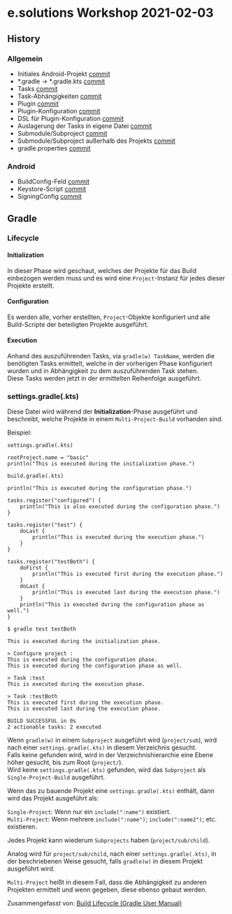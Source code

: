 # e.solutions Workshop 2021-02-03

## History

### Allgemein
- Initiales Android-Projekt [commit](https://github.com/inserteffect/e.solutions-workshop/commit/29ffb33d0ec93bdb049441f56b2e7a82218cb682)
- *.gradle -> *.gradle.kts [commit](https://github.com/inserteffect/e.solutions-workshop/commit/96f037f3c67dede99408f4dba5a0126e85943a59)
- Tasks [commit](https://github.com/inserteffect/e.solutions-workshop/commit/20ea8ff53a8e018cb2ae02f4382fbd5ac8f176fc)
- Task-Abhängigkeiten [commit](https://github.com/inserteffect/e.solutions-workshop/commit/25ba8b0091cf42ee0e076e327011dae4c436ea40)
- Plugin [commit](https://github.com/inserteffect/e.solutions-workshop/commit/7bf5ca8b12c4cf7318f5d2e9c7c9d6495e8f9e15)
- Plugin-Konfiguration [commit](https://github.com/inserteffect/e.solutions-workshop/commit/2edb126fba99f212d1fc8f90c2b2c7b674c0da6a)
- DSL für Plugin-Konfiguration [commit](https://github.com/inserteffect/e.solutions-workshop/commit/bc5ddc24830d51dcc9207561ff3c61addfae2acb)
- Auslagerung der Tasks in eigene Datei [commit](https://github.com/inserteffect/e.solutions-workshop/commit/6e5bef7afac35919fd7cc444224c552b5c3c4171)
- Submodule/Subproject [commit](https://github.com/inserteffect/e.solutions-workshop/commit/bcae18a17e79f7b3bcc4302be5eb2c8579a468c3)
- Submodule/Subproject außerhalb des Projekts [commit](https://github.com/inserteffect/e.solutions-workshop/commit/3820290763524b676e16ff60f61af915b60fa826)
- gradle.properties [commit](https://github.com/inserteffect/e.solutions-workshop/commit/353f67445602a79bed9851040c5dcf557f1bb17e)

### Android
- BuildConfig-Feld [commit](https://github.com/inserteffect/e.solutions-workshop/commit/bc7d72c3ec42bd19392bdf26d756a4e778b3ecba)
- Keystore-Script [commit](https://github.com/inserteffect/e.solutions-workshop/commit/3ce2717b606bdae337a9fa056c6e41e9f8b2019f)
- SigningConfig [commit](https://github.com/inserteffect/e.solutions-workshop/commit/d5061a95a39846062977ead1aea02530c7343d96)

## Gradle

### Lifecycle

#### Initialization
In dieser Phase wird geschaut, welches der Projekte für das Build einbezogen werden muss und es wird eine `Project`-Instanz für jedes dieser Projekte erstellt.

#### Configuration
Es werden alle, vorher erstellten, `Project`-Objekte konfiguriert und alle Build-Scripte der beteiligten Projekte ausgeführt.

#### Execution
Anhand des auszuführenden Tasks, via `gradle(w) TaskName`, werden die benötigten Tasks ermittelt, welche in der vorherigen Phase konfiguriert wurden und in Abhängigkeit zu dem auszuführenden Task stehen. \
Diese Tasks werden jetzt in der ermittelten Reihenfolge ausgeführt.

### settings.gradle(.kts)
Diese Datei wird während der __Initialization__-Phase ausgeführt und beschreibt, welche Projekte in einem `Multi-Project-Build` vorhanden sind.

Beispiel:

`settings.gradle(.kts)`
```
rootProject.name = "basic"
println("This is executed during the initialization phase.")
```

`build.gradle(.kts)`
```
println("This is executed during the configuration phase.")

tasks.register("configured") {
    println("This is also executed during the configuration phase.")
}

tasks.register("test") {
    doLast {
        println("This is executed during the execution phase.")
    }
}

tasks.register("testBoth") {
    doFirst {
        println("This is executed first during the execution phase.")
    }
    doLast {
        println("This is executed last during the execution phase.")
    }
    println("This is executed during the configuration phase as well.")
}
```

`$ gradle test testBoth`
```
This is executed during the initialization phase.

> Configure project :
This is executed during the configuration phase.
This is executed during the configuration phase as well.

> Task :test
This is executed during the execution phase.

> Task :testBoth
This is executed first during the execution phase.
This is executed last during the execution phase.

BUILD SUCCESSFUL in 0s
2 actionable tasks: 2 executed
```

Wenn `gradle(w)` in einem `Subproject` ausgeführt wird (`project/sub`), wird nach einer `settings.gradle(.kts)` in diesem Verzeichnis gesucht. \
Falls keine gefunden wird, wird in der Verzeichnishierarchie eine Ebene höher gesucht, bis zum Root (`project/`). \
Wird keine `settings.gradle(.kts)` gefunden, wird das `Subproject` als `Single-Project-Build` ausgeführt.

Wenn das zu bauende Projekt eine `settings.gradle(.kts)` enthält, dann wird das Projekt ausgeführt als:

`Single-Project`: Wenn nur ein `include(":name")` existiert. \
`Multi-Project`: Wenn mehrere `include(":name")`; `include(":name2")`; etc. existieren.

Jedes Projekt kann wiederum `Subprojects` haben (`project/sub/child`).

Analog wird für `project/sub/child`, nach einer `settings.gradle(.kts)`, in der beschriebenen Weise gesucht, falls `gradle(w)` in diesem Projekt ausgeführt wird.

`Multi-Project` heißt in diesem Fall, dass die Abhängigkeit zu anderen Projekten ermittelt und wenn gegeben, diese ebenso gebaut werden.

Zusammengefasst von: [Build Lifecycle (Gradle User Manual)](https://docs.gradle.org/current/userguide/build_lifecycle.html)

